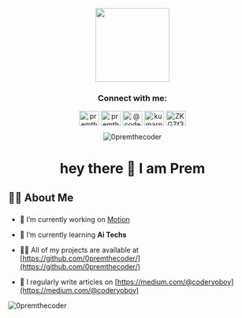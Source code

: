 
<div align="center">
  <img height="150" src="https://i.pinimg.com/originals/f1/e7/34/f1e734f9cade86fe737a9aa404ad5677.gif"  />
</div>

<h3 align="center">Connect with me:</h3>
<p align="center">
<a href="https://kaggle.com/premthecoder" target="blank"><img align="center" src="https://raw.githubusercontent.com/rahuldkjain/github-profile-readme-generator/master/src/images/icons/Social/kaggle.svg" alt="premthecoder" height="30" width="40" /></a>
<a href="https://instagram.com/premthecoder" target="blank"><img align="center" src="https://raw.githubusercontent.com/rahuldkjain/github-profile-readme-generator/master/src/images/icons/Social/instagram.svg" alt="premthecoder" height="30" width="40" /></a>
<a href="https://medium.com/@coderyoboy" target="blank"><img align="center" src="https://raw.githubusercontent.com/rahuldkjain/github-profile-readme-generator/master/src/images/icons/Social/medium.svg" alt="@coderyoboy" height="30" width="40" /></a>
<a href="https://www.leetcode.com/kumarp73616" target="blank"><img align="center" src="https://raw.githubusercontent.com/rahuldkjain/github-profile-readme-generator/master/src/images/icons/Social/leet-code.svg" alt="kumarp73616" height="30" width="40" /></a>
<a href="https://discord.gg/ZKGZf3Hf" target="blank"><img align="center" src="https://raw.githubusercontent.com/rahuldkjain/github-profile-readme-generator/master/src/images/icons/Social/discord.svg" alt="ZKGZf3Hf" height="30" width="40" /></a>
</p>

<p align="center"> <img src="https://komarev.com/ghpvc/?username=0premthecoder&label=Profile%20views&color=0e75b6&style=flat" alt="0premthecoder" /> </p>

###

<h1 align="center">hey there 👋 I am Prem </h1>

###

<h2 align="left">👩‍💻  About Me</h2>

###
- 🔭 I’m currently working on [Motion](https://github.com/0premthecoder/Motion)

- 🌱 I’m currently learning **Ai Techs**

- 👨‍💻 All of my projects are available at [https://github.com/0premthecoder/](https://github.com/0premthecoder/)

- 📝 I regularly write articles on [https://medium.com/@coderyoboy](https://medium.com/@coderyoboy)


<p><img align="left" src="https://github-readme-streak-stats.herokuapp.com/?user=0premthecoder&theme=dracula" alt="0premthecoder" /></p>
<!-- [img](https://github-readme-streak-stats.herokuapp.com/?user=0premthecoder&theme=dracula) -->
<!-- https://github-readme-streak-stats.herokuapp.com/?user=0premthecoder&theme=dracula -->
